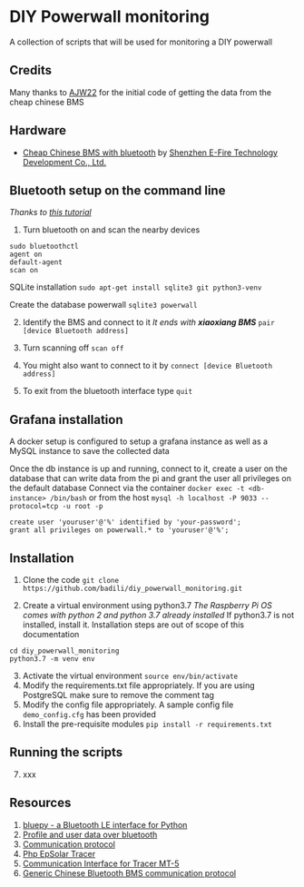 # DIY Powerwall monitoring
A collection of scripts that will be used for monitoring a DIY powerwall


## Credits
Many thanks to [AJW22](https://secondlifestorage.com/member.php?action=profile&uid=12711) for the initial code of getting the data from the cheap chinese BMS


## Hardware
- [Cheap Chinese BMS with bluetooth](https://www.alibaba.com/product-detail/3-32S-smart-bluetooth-BMS-with_62174561033.html?spm=a2700.12243863.0.0.2ce83e5fiGsusY) by [Shenzhen E-Fire Technology Development Co., Ltd.](https://cl-rd.en.alibaba.com/?spm=a2700.icbuShop.88.16.6c6e7e53YoznC8)


## Bluetooth setup on the command line
*Thanks to [this tutorial](https://www.cnet.com/how-to/how-to-setup-bluetooth-on-a-raspberry-pi-3/)*
1. Turn bluetooth on and scan the nearby devices
```
sudo bluetoothctl 
agent on
default-agent
scan on
```

SQLite installation
`sudo apt-get install sqlite3 git python3-venv`

Create the database powerwall
`sqlite3 powerwall`

2. Identify the BMS and connect to it
*It ends with __xiaoxiang BMS__*
`pair [device Bluetooth address]`

3. Turn scanning off
`scan off`

4. You might also want to connect to it by
`connect [device Bluetooth address]`

5. To exit from the bluetooth interface type `quit`

## Grafana installation
A docker setup is configured to setup a grafana instance as well as a MySQL instance to save the collected data

Once the db instance is up and running, connect to it, create a user on the database that can write data from the pi and grant the user all privileges on the default database
Connect via the container `docker exec -t <db-instance> /bin/bash` or from the host `mysql -h localhost -P 9033 --protocol=tcp -u root -p`
```
create user 'youruser'@'%' identified by 'your-password';
grant all privileges on powerwall.* to 'youruser'@'%';
```

## Installation
1. Clone the code `git clone https://github.com/badili/diy_powerwall_monitoring.git`

2. Create a virtual environment using python3.7 
*The Raspberry Pi OS comes with python 2 and python 3.7 already installed*
If python3.7 is not installed, install it. Installation steps are out of scope of this documentation

```
cd diy_powerwall_monitoring
python3.7 -m venv env
```

3. Activate the virtual environment `source env/bin/activate`
4. Modify the requirements.txt file appropriately. If you are using PostgreSQL make sure to remove the comment tag
5. Modify the config file appropriately. A sample config file `demo_config.cfg` has been provided
6. Install the pre-requisite modules `pip install -r requirements.txt`

## Running the scripts
7. xxx

## Resources
1. [bluepy - a Bluetooth LE interface for Python](https://ianharvey.github.io/bluepy-doc/index.html)
2. [Profile and user data over bluetooth](https://www.oreilly.com/library/view/getting-started-with/9781491900550/ch04.html#gatt_char_decl_attr)
3. [Communication protocol](https://drive.google.com/file/d/0B3UXptx89r4NZ3VLTHlVS1ZGTTQ/view)
4. [Php EpSolar Tracer](https://github.com/toggio/PhpEpsolarTracer)
5. [Communication Interface for Tracer MT-5](https://github.com/xxv/tracer)
6. [Generic Chinese Bluetooth BMS communication protocol](https://github.com/simat/BatteryMonitor/wiki/Generic-Chinese-Bluetooth-BMS-communication-protocol)